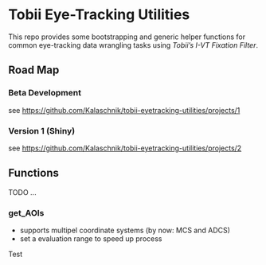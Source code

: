 # Tobii Eye-Tracking Utilities
This repo provides some bootstrapping and generic helper functions for common eye-tracking data wrangling tasks using *Tobii’s I-VT Fixation Filter*.

## Road Map
### Beta Development
see https://github.com/Kalaschnik/tobii-eyetracking-utilities/projects/1

### Version 1 (Shiny)
see https://github.com/Kalaschnik/tobii-eyetracking-utilities/projects/2

## Functions
TODO ...
### get_AOIs
- supports multipel coordinate systems (by now: MCS and ADCS)
- set a evaluation range to speed up process

Test

